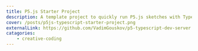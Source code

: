 ```yaml
---
title: P5.js Starter Project
description: A template project to quickly run P5.js sketches with Typescript, WebPack, Live Reloading, esLint and Prettier
cover: /posts/p5js-typescript-starter-project.png
externalLink: https://github.com/VadimGouskov/p5-typescript-dev-server
catagories:
    - creative-coding
---
```

